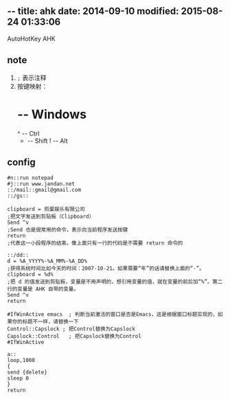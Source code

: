 --
title: ahk
date: 2014-09-10
modified: 2015-08-24 01:33:06
---
AutoHotKey AHK

## note
1. `;` 表示注释
1. 按键映射：
   # -- Windows
   ^ -- Ctrl
   + -- Shift
   ! -- Alt

## config

    #n::run notepad
    #j::run www.jandan.net
    ::/mail::gmail@gmail.com
    ::/gs::
    
    clipboard = 煎蛋娱乐有限公司
    ;把文字发送到剪贴板（Clipboard）
    Send ^v
    ;Send 也是很常用的命令，表示向当前程序发送按键
    return
    ;代表这一小段程序的结束。像上面只有一行的代码是不需要 return 命令的
    
    ::/dd::
    d = %A_YYYY%-%A_MM%-%A_DD%
    ;获得系统时间比如今天的时间：2007-10-21。如果需要“年”的话请替换上面的“-”。
    clipboard = %d%
    ;把 d 的值发送到剪贴板，变量是不用声明的，想引用变量的值，就在变量的前后加“%”。第二行的变量是 AHK 自带的变量。
    Send ^v
    return
    
    #IfWinActive emacs  ; 判断当前激活的窗口是否是Emacs，这是根据窗口标题实现的，如果你的标题不一样，请替换一下 
    Control::Capslock ; 把Control替换为Capslock 
    Capslock::Control   ; 把Capslock替换为Control 
    #IfWinActive

    a::
    loop,1000
    {
    send {delete}
    sleep 0
    }
    return
